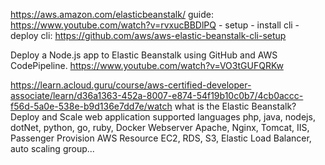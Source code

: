 https://aws.amazon.com/elasticbeanstalk/
  guide: https://www.youtube.com/watch?v=rvxucBBDlPQ
    - setup
    - install cli
    - deploy
    cli: https://github.com/aws/aws-elastic-beanstalk-cli-setup

Deploy a Node.js app to Elastic Beanstalk using GitHub and AWS CodePipeline.
  https://www.youtube.com/watch?v=VO3tGUFQRKw

https://learn.acloud.guru/course/aws-certified-developer-associate/learn/d36a1363-452a-8007-e874-54f19b10c0b7/4cb0accc-f56d-5a0e-538e-b9d136e7dd7e/watch
  what is the Elastic Beanstalk?
    Deploy and Scale web application
  supported languages
    php, java, nodejs, dotNet, python, go, ruby, Docker
  Webserver
    Apache, Nginx, Tomcat, IIS, Passenger
  Provision AWS Resource
    EC2, RDS, S3, Elastic Load Balancer, auto scaling group...

